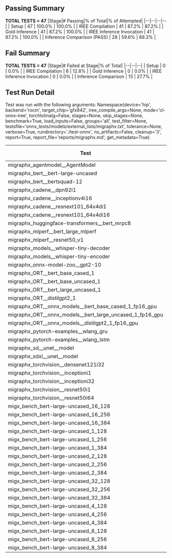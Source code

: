 ## Passing Summary

**TOTAL TESTS = 47**
|Stage|# Passing|% of Total|% of Attempted|
|--|--|--|--|
| Setup | 47 | 100.0% | 100.0% |
| IREE Compilation | 41 | 87.2% | 87.2% |
| Gold Inference | 41 | 87.2% | 100.0% |
| IREE Inference Invocation | 41 | 87.2% | 100.0% |
| Inference Comparison (PASS) | 28 | 59.6% | 68.3% |
## Fail Summary

**TOTAL TESTS = 47**
|Stage|# Failed at Stage|% of Total|
|--|--|--|
| Setup | 0 | 0.0% |
| IREE Compilation | 6 | 12.8% |
| Gold Inference | 0 | 0.0% |
| IREE Inference Invocation | 0 | 0.0% |
| Inference Comparison | 13 | 27.7% |
## Test Run Detail
Test was run with the following arguments:
Namespace(device='hip', backend='rocm', target_chip='gfx942', iree_compile_args=None, mode='cl-onnx-iree', torchtolinalg=False, stages=None, skip_stages=None, benchmark=True, load_inputs=False, groups='all', test_filter=None, testsfile='onnx_tests/models/external_lists/migraphx.txt', tolerance=None, verbose=True, rundirectory='./test-onnx', no_artifacts=False, cleanup='3', report=True, report_file='reports/migraphx.md', get_metadata=True)

| Test | Exit Status | Mean Benchmark Time (ms) | Notes |
|--|--|--|--|
| migraphx_agentmodel__AgentModel | compilation | None | |
| migraphx_bert__bert-large-uncased | PASS | 19.269182260527653 | |
| migraphx_bert__bertsquad-12 | compilation | None | |
| migraphx_cadene__dpn92i1 | Numerics | 42.62762685539201 | |
| migraphx_cadene__inceptionv4i16 | PASS | 155.86983901448548 | |
| migraphx_cadene__resnext101_64x4di1 | Numerics | 118.06952508373392 | |
| migraphx_cadene__resnext101_64x4di16 | Numerics | 388.169071637094 | |
| migraphx_huggingface-transformers__bert_mrpc8 | PASS | 7.227120268129812 | |
| migraphx_mlperf__bert_large_mlperf | Numerics | 24.554512645492608 | |
| migraphx_mlperf__resnet50_v1 | compilation | None | |
| migraphx_models__whisper-tiny-decoder | PASS | 34.10154224802104 | |
| migraphx_models__whisper-tiny-encoder | Numerics | 140.15463944524524 | |
| migraphx_onnx-model-zoo__gpt2-10 | compilation | None | |
| migraphx_ORT__bert_base_cased_1 | PASS | 99.867646094589 | |
| migraphx_ORT__bert_base_uncased_1 | PASS | 99.72707186603827 | |
| migraphx_ORT__bert_large_uncased_1 | PASS | 502.48326174914837 | |
| migraphx_ORT__distilgpt2_1 | PASS | 52.246101910159695 | |
| migraphx_ORT__onnx_models__bert_base_cased_1_fp16_gpu | Numerics | 60.89332781619194 | |
| migraphx_ORT__onnx_models__bert_large_uncased_1_fp16_gpu | Numerics | 292.21981639663375 | |
| migraphx_ORT__onnx_models__distilgpt2_1_fp16_gpu | Numerics | 31.271831847835273 | |
| migraphx_pytorch-examples__wlang_gru | PASS | 14.528220888072005 | |
| migraphx_pytorch-examples__wlang_lstm | PASS | 7.665017248549755 | |
| migraphx_sd__unet__model | import_model | None | |
| migraphx_sdxl__unet__model | import_model | None | |
| migraphx_torchvision__densenet121i32 | Numerics | 73.8576720641167 | |
| migraphx_torchvision__inceptioni1 | PASS | 41.07139677758895 | |
| migraphx_torchvision__inceptioni32 | PASS | 106.9705680840545 | |
| migraphx_torchvision__resnet50i1 | Numerics | 12.206445252032657 | |
| migraphx_torchvision__resnet50i64 | Numerics | 152.36215430001417 | |
| migx_bench_bert-large-uncased_16_128 | PASS | 36.153860635271194 | |
| migx_bench_bert-large-uncased_16_256 | PASS | 81.51814574375749 | |
| migx_bench_bert-large-uncased_16_384 | Numerics | 79.50891233566735 | |
| migx_bench_bert-large-uncased_1_128 | PASS | 13.158045789617814 | |
| migx_bench_bert-large-uncased_1_256 | PASS | 13.269422786696902 | |
| migx_bench_bert-large-uncased_1_384 | PASS | 19.455755258806878 | |
| migx_bench_bert-large-uncased_2_128 | PASS | 12.693921572557 | |
| migx_bench_bert-large-uncased_2_256 | PASS | 13.26957289949528 | |
| migx_bench_bert-large-uncased_2_384 | PASS | 21.67209507509445 | |
| migx_bench_bert-large-uncased_32_128 | PASS | 70.84298878908157 | |
| migx_bench_bert-large-uncased_32_256 | PASS | 111.34528482539785 | |
| migx_bench_bert-large-uncased_32_384 | Numerics | 157.14412749124068 | |
| migx_bench_bert-large-uncased_4_128 | PASS | 14.264704786291738 | |
| migx_bench_bert-large-uncased_4_256 | PASS | 17.626668194619317 | |
| migx_bench_bert-large-uncased_4_384 | PASS | 26.506658562999448 | |
| migx_bench_bert-large-uncased_8_128 | PASS | 20.029886643446627 | |
| migx_bench_bert-large-uncased_8_256 | PASS | 29.677788481219775 | |
| migx_bench_bert-large-uncased_8_384 | PASS | 43.51104429224506 | |
